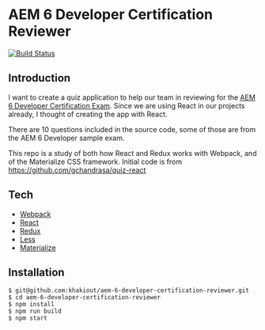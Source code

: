 # AEM 6 Developer Certification Reviewer

[![Build Status](https://travis-ci.org/khakiout/aem-6-developer-certification-reviewer.svg?branch=master)](https://travis-ci.org/khakiout/aem-6-developer-certification-reviewer)

## Introduction

I want to create a quiz application to help our team in reviewing for the [AEM 6 Developer Certification Exam](https://training.adobe.com/certification/exams/aem_6_0_developer.html). Since we are using React in our projects already, I thought of creating the app with React.

There are 10 questions included in the source code, some of those are from the AEM 6 Developer sample exam.

This repo is a study of both how React and Redux works with Webpack, and of the Materialize CSS framework. Initial code is from https://github.com/gchandrasa/quiz-react

## Tech

- [Webpack](https://webpack.github.io/)
- [React](https://facebook.github.io/react/)
- [Redux](https://github.com/reactjs/redux)
- [Less](http://lesscss.org/)
- [Materialize](http://materializecss.com/)


## Installation

```
$ git@github.com:khakiout/aem-6-developer-certification-reviewer.git
$ cd aem-6-developer-certification-reviewer
$ npm install
$ npm run build
$ npm start
```